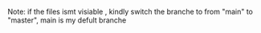 Note: if the files ismt visiable , kindly switch the branche to from "main" to "master", main is my defult branche
